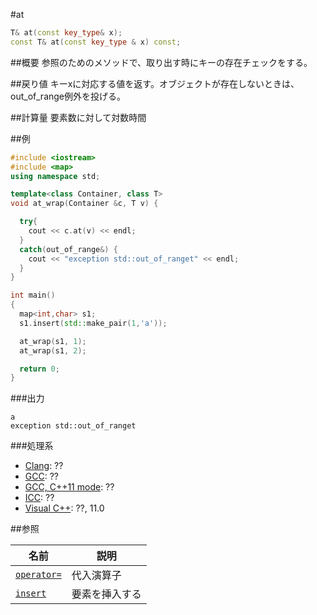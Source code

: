 #at
```cpp
T& at(const key_type& x);
const T& at(const key_type & x) const;
```

##概要
参照のためのメソッドで、取り出す時にキーの存在チェックをする。

##戻り値
キーxに対応する値を返す。オブジェクトが存在しないときは、out_of_range例外を投げる。

##計算量
要素数に対して対数時間


##例
```cpp
#include <iostream>
#include <map>
using namespace std;

template<class Container, class T>
void at_wrap(Container &c, T v) {

  try{
    cout << c.at(v) << endl;
  }
  catch(out_of_range&) {
    cout << "exception std::out_of_ranget" << endl;
  }
}

int main()
{
  map<int,char> s1;
  s1.insert(std::make_pair(1,'a'));

  at_wrap(s1, 1);
  at_wrap(s1, 2);

  return 0;
}
```

###出力
```
a
exception std::out_of_ranget
```

###処理系
- [Clang](/implementation#clang.md): ??
- [GCC](/implementation#gcc.md): ??
- [GCC, C++11 mode](/implementation#gcc.md): ??
- [ICC](/implementation#icc.md): ??
- [Visual C++](/implementation#visual_cpp.md): ??, 11.0

##参照

| 名前 | 説明 |
|---------------------------------------------------------------------------------------------|-----------------------|
| [`operator=`](./op_assign.md) | 代入演算子 |
| [`insert`](./insert.md) | 要素を挿入する |


